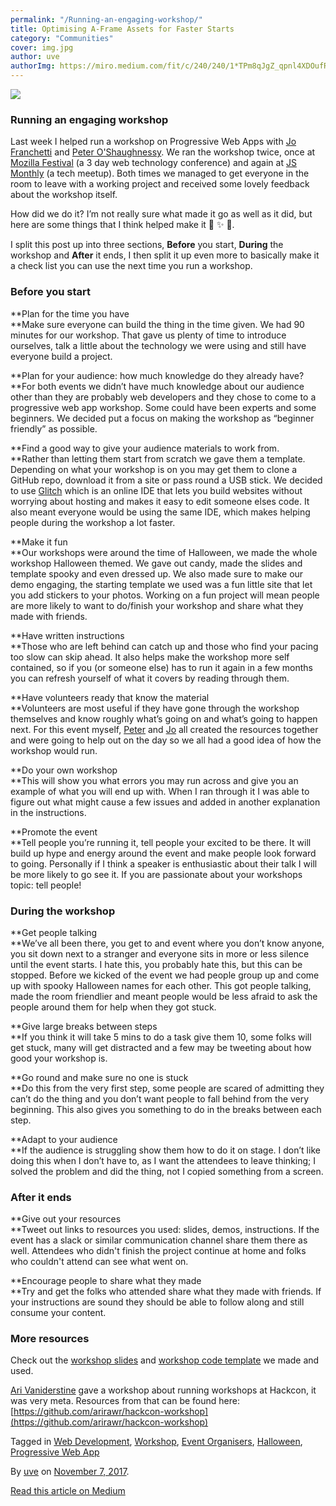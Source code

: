 ```yaml
---
permalink: "/Running-an-engaging-workshop/"
title: Optimising A-Frame Assets for Faster Starts
category: "Communities"
cover: img.jpg
author: uve
authorImg: https://miro.medium.com/fit/c/240/240/1*TPm8qJgZ_qpnl4XDOufR4Q.jpeg
---
```


![](https://cdn-images-1.medium.com/max/2000/1*RBHoETO0kB4hBgPjjqoE2g.jpeg)

### Running an engaging workshop

Last week I helped run a workshop on Progressive Web Apps with [Jo Franchetti](https://medium.com/u/4cf7e97e494e) and [Peter O'Shaughnessy](https://medium.com/u/27616666fa21). We ran the workshop twice, once at [Mozilla Festival](https://mozillafestival.org) (a 3 day web technology conference) and again at [JS Monthly](https://www.meetup.com/js-monthly/) (a tech meetup). Both times we managed to get everyone in the room to leave with a working project and received some lovely feedback about the workshop itself.

How did we do it? I’m not really sure what made it go as well as it did, but here are some things that I think helped make it 💯 ✨ 🎉.

I split this post up into three sections, **Before** you start, **During** the workshop and **After** it ends, I then split it up even more to basically make it a check list you can use the next time you run a workshop.

### Before you start

**Plan for the time you have  
**Make sure everyone can build the thing in the time given. We had 90 minutes for our workshop. That gave us plenty of time to introduce ourselves, talk a little about the technology we were using and still have everyone build a project.

**Plan for your audience: how much knowledge do they already have?  
**For both events we didn’t have much knowledge about our audience other than they are probably web developers and they chose to come to a progressive web app workshop. Some could have been experts and some beginners. We decided put a focus on making the workshop as “beginner friendly” as possible.

**Find a good way to give your audience materials to work from.   
**Rather than letting them start from scratch we gave them a template. Depending on what your workshop is on you may get them to clone a GitHub repo, download it from a site or pass round a USB stick. We decided to use [Glitch](https://glitch.com/) which is an online IDE that lets you build websites without worrying about hosting and makes it easy to edit someone elses code. It also meant everyone would be using the same IDE, which makes helping people during the workshop a lot faster.

**Make it fun  
**Our workshops were around the time of Halloween, we made the whole workshop Halloween themed. We gave out candy, made the slides and template spooky and even dressed up. We also made sure to make our demo engaging, the starting template we used was a fun little site that let you add stickers to your photos. Working on a fun project will mean people are more likely to want to do/finish your workshop and share what they made with friends.

**Have written instructions  
**Those who are left behind can catch up and those who find your pacing too slow can skip ahead. It also helps make the workshop more self contained, so if you (or someone else) has to run it again in a few months you can refresh yourself of what it covers by reading through them.

**Have volunteers ready that know the material  
**Volunteers are most useful if they have gone through the workshop themselves and know roughly what’s going on and what’s going to happen next. For this event myself, [Peter](https://medium.com/u/27616666fa21) and [Jo](https://medium.com/u/4cf7e97e494e) all created the resources together and were going to help out on the day so we all had a good idea of how the workshop would run.

**Do your own workshop  
**This will show you what errors you may run across and give you an example of what you will end up with. When I ran through it I was able to figure out what might cause a few issues and added in another explanation in the instructions.

**Promote the event  
**Tell people you’re running it, tell people your excited to be there. It will build up hype and energy around the event and make people look forward to going. Personally if I think a speaker is enthusiastic about their talk I will be more likely to go see it. If you are passionate about your workshops topic: tell people!

### During the workshop

**Get people talking  
**We’ve all been there, you get to and event where you don’t know anyone, you sit down next to a stranger and everyone sits in more or less silence until the event starts. I hate this, you probably hate this, but this can be stopped. Before we kicked of the event we had people group up and come up with spooky Halloween names for each other. This got people talking, made the room friendlier and meant people would be less afraid to ask the people around them for help when they got stuck.

**Give large breaks between steps  
**If you think it will take 5 mins to do a task give them 10, some folks will get stuck, many will get distracted and a few may be tweeting about how good your workshop is.

**Go round and make sure no one is stuck  
**Do this from the very first step, some people are scared of admitting they can’t do the thing and you don’t want people to fall behind from the very beginning. This also gives you something to do in the breaks between each step.

**Adapt to your audience   
**If the audience is struggling show them how to do it on stage. I don’t like doing this when I don’t have to, as I want the attendees to leave thinking; I solved the problem and did the thing, not I copied something from a screen.

### After it ends

**Give out your resources   
**Tweet out links to resources you used: slides, demos, instructions. If the event has a slack or similar communication channel share them there as well. Attendees who didn't finish the project continue at home and folks who couldn't attend can see what went on.

**Encourage people to share what they made  
**Try and get the folks who attended share what they made with friends. If your instructions are sound they should be able to follow along and still consume your content.

### **More resources**

Check out the [workshop slides](https://docs.google.com/presentation/d/14DLeV4jsGz2p86vr3ePcfmc7C1cfVp-gxpJGwWAYnUA/edit?usp=sharing) and [workshop code template](https://glitch.com/~cobweb) we made and used.

[Ari Vaniderstine](https://medium.com/u/8c4321f5985e) gave a workshop about running workshops at Hackcon, it was very meta. Resources from that can be found here: [https://github.com/arirawr/hackcon-workshop](https://github.com/arirawr/hackcon-workshop)

Tagged in [Web Development](https://medium.com/tag/web-development), [Workshop](https://medium.com/tag/workshop), [Event Organisers](https://medium.com/tag/event-organisers), [Halloween](https://medium.com/tag/halloween), [Progressive Web App](https://medium.com/tag/progressive-web-app)

By [uve](https://medium.com/@uveavanto) on [November 7, 2017](https://medium.com/p/d0c6a165eb20).

[Read this article on Medium](https://medium.com/@uveavanto/running-an-engaging-workshop-d0c6a165eb20)
